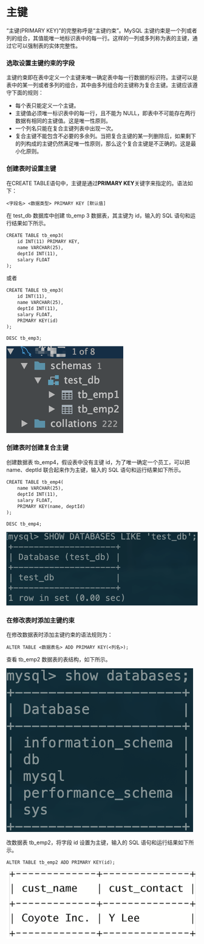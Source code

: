 # 主键

“主键\(PRIMARY KEY\)”的完整称呼是“主键约束”。MySQL 主键约束是一个列或者列的组合，其值能唯一地标识表中的每一行。这样的一列或多列称为表的主键，通过它可以强制表的实体完整性。

### 选取设置主键约束的字段

主键约束即在表中定义一个主键来唯一确定表中每一行数据的标识符。主键可以是表中的某一列或者多列的组合，其中由多列组合的主键称为复合主键。主键应该遵守下面的规则：

* 每个表只能定义一个主键。
* 主键值必须唯一标识表中的每一行，且不能为 NULL，即表中不可能存在两行数据有相同的主键值。这是唯一性原则。
* 一个列名只能在复合主键列表中出现一次。
* 复合主键不能包含不必要的多余列。当把复合主键的某一列删除后，如果剩下的列构成的主键仍然满足唯一性原则，那么这个复合主键是不正确的。这是最小化原则。

### 创建表时设置主键

在CREATE TABLE语句中，主键是通过**PRIMARY KEY**关键字来指定的。语法如下：

```text
<字段名> <数据类型> PRIMARY KEY [默认值]
```

在 test\_db 数据库中创建 tb\_emp 3 数据表，其主键为 id，输入的 SQL 语句和运行结果如下所示。

```text
CREATE TABLE tb_emp3(
    id INT(11) PRIMARY KEY,
    name VARCHAR(25),
    deptId INT(11),
    salary FLOAT
);
```

或者

```text
CREATE TABLE tb_emp3(
    id INT(11),
    name VARCHAR(25),
    deptId INT(11),
    salary FLOAT,
    PRIMARY KEY(id)
);
```

```text
DESC tb_emp3;
```

![](../.gitbook/assets/image%20%2824%29.png)

### 创建表时创建复合主键

创建数据表 tb\_emp4，假设表中没有主键 id，为了唯一确定一个员工，可以把 name、deptId 联合起来作为主键，输入的 SQL 语句和运行结果如下所示。

```text
CREATE TABLE tb_emp4(
    name VARCHAR(25),
    deptId INT(11),
    salary FLOAT,
    PRIMARY KEY(name, deptId)
);
```

```text
DESC tb_emp4;
```

![](../.gitbook/assets/image%20%2817%29.png)

### 在修改表时添加主键约束

在修改数据表时添加主键约束的语法规则为：

```text
ALTER TABLE <数据表名> ADD PRIMARY KEY(<列名>);
```

查看 tb\_emp2 数据表的表结构，如下所示。

![](../.gitbook/assets/image%20%2832%29.png)

改数据表 tb\_emp2，将字段 id 设置为主键，输入的 SQL 语句和运行结果如下所示。

```text
ALTER TABLE tb_emp2 ADD PRIMARY KEY(id);
```

![](../.gitbook/assets/image%20%2861%29.png)

